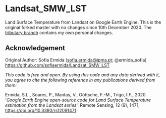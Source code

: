 # Landsat_SMW_LST
Land Surface Temperature from Landsat on Google Earth Engine. This is the original forked master with no changes since 10th December 2020. The [tributary branch](https://github.com/EldonSamuelson/Landsat_SMW_LST_COL2/tree/tributary#readme) contains my own personal changes.

## Acknowledgement
Original Author: Sofia Ermida (sofia.ermida@ipma.pt; @ermida_sofia) https://github.com/sofiaermida/Landsat_SMW_LST

*This code is free and open. By using this code and any data derived with it, you agree to cite the following reference in any publications derived from them:*

Ermida, S.L., Soares, P., Mantas, V., Göttsche, F.-M., Trigo, I.F., 2020.
'*Google Earth Engine open-source code for Land Surface Temperature estimation from the Landsat series*'.
Remote Sensing, 12 (9), 1471; https://doi.org/10.3390/rs12091471
